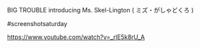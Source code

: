 BIG TROUBLE introducing Ms. Skel-Lington ( ミズ・がしゃどくろ )

#screenshotsaturday

https://www.youtube.com/watch?v=_rlE5k8rU_A